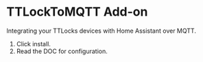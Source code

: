 # TTLockToMQTT Add-on

Integrating your TTLocks devices with Home Assistant over MQTT.

1. Click install.
2. Read the DOC for configuration.
